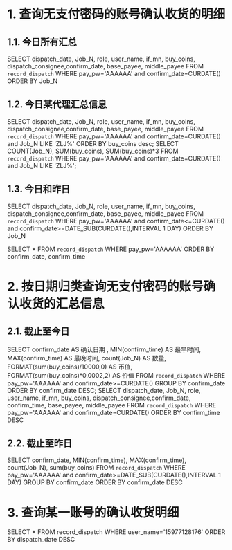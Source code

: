 # 1. 查询无支付密码的账号确认收货的明细

## 1.1. 今日所有汇总
SELECT dispatch_date, Job_N, role, user_name, if_mn, buy_coins, dispatch_consignee,confirm_date, base_payee, middle_payee  FROM `record_dispatch` WHERE pay_pw='AAAAAA' and confirm_date=CURDATE() ORDER BY Job_N

## 1.2. 今日某代理汇总信息

SELECT dispatch_date, Job_N, role, user_name, if_mn, buy_coins, dispatch_consignee,confirm_date, base_payee, middle_payee  FROM `record_dispatch` WHERE pay_pw='AAAAAA' and confirm_date=CURDATE() and Job_N LIKE 'ZLJ%' ORDER BY buy_coins desc;
SELECT COUNT(Job_N), SUM(buy_coins), SUM(buy_coins)*3  FROM `record_dispatch` WHERE pay_pw='AAAAAA' and confirm_date=CURDATE() and Job_N LIKE 'ZLJ%';

## 1.3. 今日和昨日
SELECT dispatch_date, Job_N, role, user_name, if_mn, buy_coins, dispatch_consignee,confirm_date, base_payee, middle_payee  FROM `record_dispatch` WHERE pay_pw='AAAAAA' and confirm_date<=CURDATE() and confirm_date>=DATE_SUB(CURDATE(),INTERVAL 1 DAY) ORDER BY Job_N

SELECT * FROM `record_dispatch` WHERE pay_pw='AAAAAA' ORDER BY confirm_date, confirm_time

# 2. 按日期归类查询无支付密码的账号确认收货的汇总信息

## 2.1. 截止至今日
SELECT confirm_date AS 确认日期 , MIN(confirm_time) AS 最早时间, MAX(confirm_time) AS 最晚时间, count(Job_N) AS 数量, FORMAT(sum(buy_coins)/10000,0) AS 币值, FORMAT(sum(buy_coins)*0.0002,2) AS 价值 FROM `record_dispatch` WHERE pay_pw='AAAAAA' and confirm_date>=CURDATE() GROUP BY confirm_date ORDER BY confirm_date DESC;
SELECT dispatch_date, Job_N, role, user_name, if_mn, buy_coins, dispatch_consignee,confirm_date, confirm_time, base_payee, middle_payee  FROM `record_dispatch` WHERE pay_pw='AAAAAA' and confirm_date=CURDATE() ORDER BY confirm_time DESC

## 2.2. 截止至昨日
SELECT confirm_date, MIN(confirm_time), MAX(confirm_time), count(Job_N), sum(buy_coins) FROM `record_dispatch` WHERE pay_pw='AAAAAA' and confirm_date>=DATE_SUB(CURDATE(),INTERVAL 1 DAY) GROUP BY confirm_date ORDER BY confirm_date DESC

# 3. 查询某一账号的确认收货明细

SELECT * FROM record_dispatch WHERE user_name='15977128176' ORDER BY dispatch_date DESC
